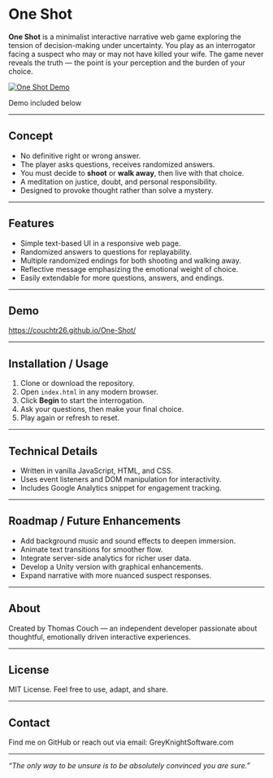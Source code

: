 # One Shot

**One Shot** is a minimalist interactive narrative web game exploring the tension of decision-making under uncertainty. You play as an interrogator facing a suspect who may or may not have killed your wife. The game never reveals the truth — the point is your perception and the burden of your choice.

[![One Shot Demo](https://img.youtube.com/vi/kD-JaNs9m4U/0.jpg)](https://youtu.be/kD-JaNs9m4U)

Demo included below

---

## Concept

- No definitive right or wrong answer.
- The player asks questions, receives randomized answers.
- You must decide to **shoot** or **walk away**, then live with that choice.
- A meditation on justice, doubt, and personal responsibility.
- Designed to provoke thought rather than solve a mystery.

---

## Features

- Simple text-based UI in a responsive web page.
- Randomized answers to questions for replayability.
- Multiple randomized endings for both shooting and walking away.
- Reflective message emphasizing the emotional weight of choice.
- Easily extendable for more questions, answers, and endings.

---

## Demo

https://couchtr26.github.io/One-Shot/

---

## Installation / Usage

1. Clone or download the repository.
2. Open `index.html` in any modern browser.
3. Click **Begin** to start the interrogation.
4. Ask your questions, then make your final choice.
5. Play again or refresh to reset.

---

## Technical Details

- Written in vanilla JavaScript, HTML, and CSS.
- Uses event listeners and DOM manipulation for interactivity.
- Includes Google Analytics snippet for engagement tracking.

---

## Roadmap / Future Enhancements

- Add background music and sound effects to deepen immersion.
- Animate text transitions for smoother flow.
- Integrate server-side analytics for richer user data.
- Develop a Unity version with graphical enhancements.
- Expand narrative with more nuanced suspect responses.

---

## About

Created by Thomas Couch — an independent developer passionate about thoughtful, emotionally driven interactive experiences. 

---

## License

MIT License. Feel free to use, adapt, and share.

---

## Contact

Find me on GitHub or reach out via email: GreyKnightSoftware.com

---

*“The only way to be unsure is to be absolutely convinced you are sure.”*